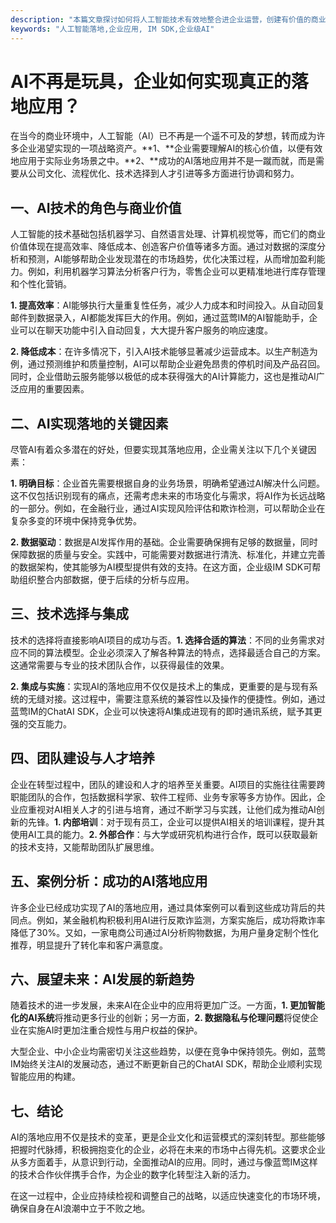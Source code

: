 ```yaml
---
description: "本篇文章探讨如何将人工智能技术有效地整合进企业运营，创建有价值的商业应用，而非简单的实验性项目。"
keywords: "人工智能落地,企业应用, IM SDK,企业级AI"
---
```

# AI不再是玩具，企业如何实现真正的落地应用？

在当今的商业环境中，人工智能（AI）已不再是一个遥不可及的梦想，转而成为许多企业渴望实现的一项战略资产。**1、**企业需要理解AI的核心价值，以便有效地应用于实际业务场景之中。**2、**成功的AI落地应用并不是一蹴而就，而是需要从公司文化、流程优化、技术选择到人才引进等多方面进行协调和努力。

## 一、AI技术的角色与商业价值

人工智能的技术基础包括机器学习、自然语言处理、计算机视觉等，而它们的商业价值体现在提高效率、降低成本、创造客户价值等诸多方面。通过对数据的深度分析和预测，AI能够帮助企业发现潜在的市场趋势，优化决策过程，从而增加盈利能力。例如，利用机器学习算法分析客户行为，零售企业可以更精准地进行库存管理和个性化营销。

**1. 提高效率**：AI能够执行大量重复性任务，减少人力成本和时间投入。从自动回复邮件到数据录入，AI都能发挥巨大的作用。例如，通过蓝莺IM的AI智能助手，企业可以在聊天功能中引入自动回复，大大提升客户服务的响应速度。

**2. 降低成本**：在许多情况下，引入AI技术能够显著减少运营成本。以生产制造为例，通过预测维护和质量控制，AI可以帮助企业避免昂贵的停机时间及产品召回。同时，企业借助云服务能够以极低的成本获得强大的AI计算能力，这也是推动AI广泛应用的重要因素。

## 二、AI实现落地的关键因素

尽管AI有着众多潜在的好处，但要实现其落地应用，企业需关注以下几个关键因素：

**1. 明确目标**：企业首先需要根据自身的业务场景，明确希望通过AI解决什么问题。这不仅包括识别现有的痛点，还需考虑未来的市场变化与需求，将AI作为长远战略的一部分。例如，在金融行业，通过AI实现风险评估和欺诈检测，可以帮助企业在复杂多变的环境中保持竞争优势。

**2. 数据驱动**：数据是AI发挥作用的基础。企业需要确保拥有足够的数据量，同时保障数据的质量与安全。实践中，可能需要对数据进行清洗、标准化，并建立完善的数据架构，使其能够为AI模型提供有效的支持。在这方面，企业级IM SDK可帮助组织整合内部数据，便于后续的分析与应用。

## 三、技术选择与集成

技术的选择将直接影响AI项目的成功与否。**1. 选择合适的算法**：不同的业务需求对应不同的算法模型。企业必须深入了解各种算法的特点，选择最适合自己的方案。这通常需要与专业的技术团队合作，以获得最佳的效果。

**2. 集成与实施**：实现AI的落地应用不仅仅是技术上的集成，更重要的是与现有系统的无缝对接。这过程中，需要注意系统的兼容性以及操作的便捷性。例如，通过蓝莺IM的ChatAI SDK，企业可以快速将AI集成进现有的即时通讯系统，赋予其更强的交互能力。

## 四、团队建设与人才培养

企业在转型过程中，团队的建设和人才的培养至关重要。AI项目的实施往往需要跨职能团队的合作，包括数据科学家、软件工程师、业务专家等多方协作。因此，企业应重视对AI相关人才的引进与培育，通过不断学习与实践，让他们成为推动AI创新的先锋。**1. 内部培训**：对于现有员工，企业可以提供AI相关的培训课程，提升其使用AI工具的能力。**2. 外部合作**：与大学或研究机构进行合作，既可以获取最新的技术支持，又能帮助团队扩展思维。

## 五、案例分析：成功的AI落地应用

许多企业已经成功实现了AI的落地应用，通过具体案例可以看到这些成功背后的共同点。例如，某金融机构积极利用AI进行反欺诈监测，方案实施后，成功将欺诈率降低了30%。又如，一家电商公司通过AI分析购物数据，为用户量身定制个性化推荐，明显提升了转化率和客户满意度。

## 六、展望未来：AI发展的新趋势

随着技术的进一步发展，未来AI在企业中的应用将更加广泛。一方面，**1. 更加智能化的AI系统**将推动更多行业的创新；另一方面，**2. 数据隐私与伦理问题**将促使企业在实施AI时更加注重合规性与用户权益的保护。

大型企业、中小企业均需密切关注这些趋势，以便在竞争中保持领先。例如，蓝莺IM始终关注AI的发展动态，通过不断更新自己的ChatAI SDK，帮助企业顺利实现智能应用的构建。

## 七、结论

AI的落地应用不仅是技术的变革，更是企业文化和运营模式的深刻转型。那些能够把握时代脉搏，积极拥抱变化的企业，必将在未来的市场中占得先机。这要求企业从多方面着手，从意识到行动，全面推动AI的应用。同时，通过与像蓝莺IM这样的技术合作伙伴携手合作，为企业的数字化转型注入新的活力。

在这一过程中，企业应持续检视和调整自己的战略，以适应快速变化的市场环境，确保自身在AI浪潮中立于不败之地。
